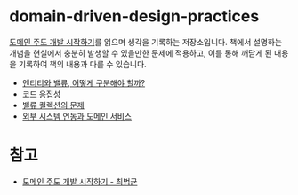 # domain-driven-design-practices

[도메인 주도 개발 시작하기](https://www.yes24.com/Product/Goods/108431347)를 읽으며 생각을 기록하는 저장소입니다.
책에서 설명하는 개념을 현실에서 충분히 발생할 수 있을만한 문제에 적용하고, 이를 통해 깨닫게 된 내용을 기록하여 책의 내용과 다를 수 있습니다.

- [엔티티와 밸류, 어떻게 구분해야 할까?](markdown/%EC%97%94%ED%8B%B0%ED%8B%B0%EC%99%80_%EB%B0%B8%EB%A5%98_%EC%96%B4%EB%96%BB%EA%B2%8C_%EA%B5%AC%EB%B6%84%ED%95%B4%EC%95%BC_%ED%95%A0%EA%B9%8C.md)
- [코드 응집성](markdown/%EC%BD%94%EB%93%9C_%EC%9D%91%EC%A7%91%EC%84%B1.md)
- [밸류 컬렉션의 문제](markdown/%EB%B0%B8%EB%A5%98_%EC%BB%AC%EB%A0%89%EC%85%98%EC%9D%98_%EB%AC%B8%EC%A0%9C.md)
- [외부 시스템 연동과 도메인 서비스](markdown/%EC%99%B8%EB%B6%80_%EC%8B%9C%EC%8A%A4%ED%85%9C_%EC%97%B0%EB%8F%99%EA%B3%BC_%EB%8F%84%EB%A9%94%EC%9D%B8_%EC%84%9C%EB%B9%84%EC%8A%A4.md)

# 참고
- [도메인 주도 개발 시작하기 - 최범균](https://www.yes24.com/Product/Goods/108431347)